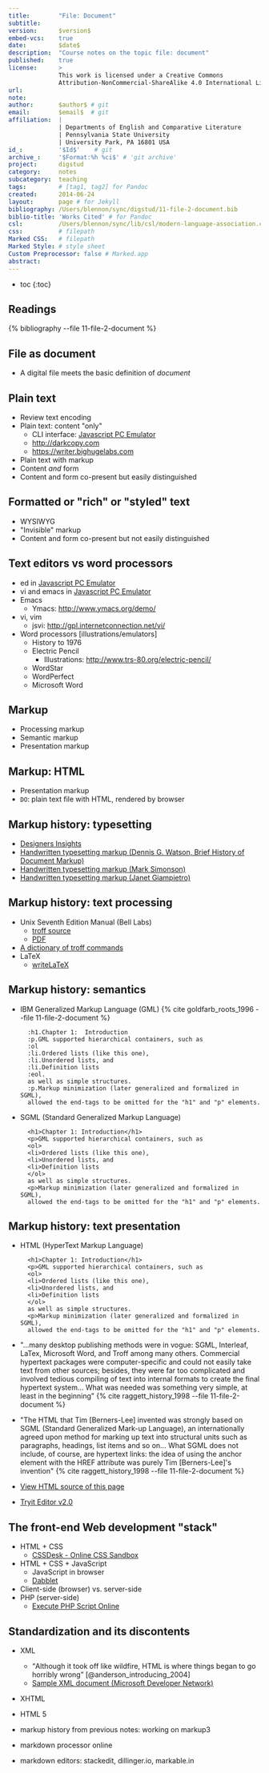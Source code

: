 ```yaml
---
title:        "File: Document"
subtitle:     
version:      $version$
embed-vcs:    true
date:         $date$
description:  "Course notes on the topic file: document"
published:    true
license:      > 
              This work is licensed under a Creative Commons 
              Attribution-NonCommercial-ShareAlike 4.0 International License.
url:          
note:         
author:       $author$ # git
email:        $email$  # git
affiliation:  | 
              | Departments of English and Comparative Literature
              | Pennsylvania State University
              | University Park, PA 16801 USA
id_:          '$Id$'    # git
archive_:     '$Format:%h %ci$' # 'git archive'
project:      digstud
category:     notes
subcategory:  teaching
tags:         # [tag1, tag2] for Pandoc
created:      2014-06-24
layout:       page # for Jekyll
bibliography: /Users/blennon/sync/digstud/11-file-2-document.bib
biblio-title: 'Works Cited' # for Pandoc
csl:          /Users/blennon/sync/lib/csl/modern-language-association.csl
css:          # filepath
Marked CSS:   # filepath
Marked Style: # style sheet
Custom Preprocessor: false # Marked.app
abstract:     
---
```


* toc
{:toc}


Readings
--------

{% bibliography --file 11-file-2-document %}


## File as document

* A digital file meets the basic definition of *document*



## Plain text

* Review text encoding
* Plain text: content "only"
    - CLI interface: [Javascript PC Emulator](http://bellard.org/jslinux/)
    - http://darkcopy.com
    - https://writer.bighugelabs.com
* Plain text with markup
* Content *and* form
* Content and form co-present but easily distinguished
    


## Formatted or "rich" or "styled" text

* WYSIWYG
* "Invisible" markup
* Content and form co-present but not easily distinguished



## Text editors vs word processors

* ed in [Javascript PC Emulator](http://bellard.org/jslinux/)
* vi and emacs in [Javascript PC Emulator](http://bellard.org/jslinux/)
* Emacs
    * Ymacs: http://www.ymacs.org/demo/
* vi, vim
    * jsvi: http://gpl.internetconnection.net/vi/
* Word processors [illustrations/emulators]
    - History to 1976
    - Electric Pencil
        + Illustrations: http://www.trs-80.org/electric-pencil/
    - WordStar
    - WordPerfect
    - Microsoft Word


## Markup

* Processing markup
* Semantic markup
* Presentation markup



## Markup: HTML

* Presentation markup
* `DO`: plain text file with HTML, rendered by browser



## Markup history: typesetting

* [Designers Insights](http://www.designersinsights.com/wp-content/uploads/2012/03/Big-Type-Capitals.png)
* [Handwritten typesetting markup (Dennis G. Watson, Brief History of Document Markup)](http://www.technical-expressions.com/layout/markup/images/Typesetting-markup-eg50.gif)
* [Handwritten typesetting markup (Mark Simonson)](http://www.marksimonson.com/assets/content/notebook/markup001.jpg)
* [Handwritten typesetting markup (Janet Giampietro)](http://www.j-giampietro.com/blog/wp-content/uploads/2010/02/gblog_manuscript_markup.jpg)



## Markup history: text processing

* Unix Seventh Edition Manual (Bell Labs)
    * [troff source](http://cm.bell-labs.com/7thEdMan/vol1/man0.bun)
    * [PDF](http://cm.bell-labs.com/7thEdMan/v7vol1.pdf)
* [A dictionary of troff commands](http://www.lemoda.net/unix/troff-dictionary/index.html)
* LaTeX
    + [writeLaTeX](https://www.writelatex.com)



## Markup history: semantics

* IBM Generalized Markup Language (GML) {% cite goldfarb_roots_1996 --file 11-file-2-document %}

        :h1.Chapter 1:  Introduction
        :p.GML supported hierarchical containers, such as
        :ol
        :li.Ordered lists (like this one),
        :li.Unordered lists, and
        :li.Definition lists
        :eol.
        as well as simple structures.
        :p.Markup minimization (later generalized and formalized in SGML),
        allowed the end-tags to be omitted for the "h1" and "p" elements.

* SGML (Standard Generalized Markup Language)

        <h1>Chapter 1: Introduction</h1>
        <p>GML supported hierarchical containers, such as
        <ol>
        <li>Ordered lists (like this one),
        <li>Unordered lists, and
        <li>Definition lists
        </ol>
        as well as simple structures.
        <p>Markup minimization (later generalized and formalized in SGML),
        allowed the end-tags to be omitted for the "h1" and "p" elements.



## Markup history: text presentation

* HTML (HyperText Markup Language)

        <h1>Chapter 1: Introduction</h1>
        <p>GML supported hierarchical containers, such as
        <ol>
        <li>Ordered lists (like this one),
        <li>Unordered lists, and
        <li>Definition lists
        </ol>
        as well as simple structures.
        <p>Markup minimization (later generalized and formalized in SGML),
        allowed the end-tags to be omitted for the "h1" and "p" elements.

* "…many desktop publishing methods were in vogue: SGML, Interleaf, LaTex, Microsoft Word, and Troff among many others. Commercial hypertext packages were computer-specific and could not easily take text from other sources; besides, they were far too complicated and involved tedious compiling of text into internal formats to create the final hypertext system… What was needed was something very simple, at least in the beginning" {% cite raggett_history_1998 --file 11-file-2-document %}
* "The HTML that Tim [Berners-Lee] invented was strongly based on SGML (Standard Generalized Mark-up Language), an internationally agreed upon method for marking up text into structural units such as paragraphs, headings, list items and so on… What SGML does not include, of course, are hypertext links: the idea of using the anchor element with the HREF attribute was purely Tim [Berners-Lee]'s invention" {% cite raggett_history_1998 --file 11-file-2-document %}
* [View HTML source of this page](view-source:data.html)
* [Tryit Editor v2.0](http://www.w3schools.com/html/tryit.asp?filename=tryhtml_basic)



## The front-end Web development "stack"

* HTML + CSS
    - [CSSDesk - Online CSS Sandbox](http://www.cssdesk.com/)
* HTML + CSS + JavaScript
    - JavaScript in browser
    - [Dabblet](http://dabblet.com)
* Client-side (browser) vs. server-side
* PHP (server-side)
    - [Execute PHP Script Online](http://www.compileonline.com/execute_php_online.php)



## Standardization and its discontents

* XML
    * <q>Although it took off like wildfire, HTML is where things began to go horribly wrong</q> [@anderson_introducing_2004]
    * [Sample XML document (Microsoft Developer Network)](http://msdn.microsoft.com/en-us/library/ms762271(v=vs.85).aspx)
* XHTML
* HTML 5



* markup history from previous notes: working on markup3
* markdown processor online
* markdown editors: stackedit, dillinger.io, markable.in
